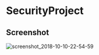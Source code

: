 # SecurityProject

## Screenshot

![screenshot_2018-10-10-22-54-59](https://user-images.githubusercontent.com/27894818/46765719-07c6a680-cce0-11e8-87bc-e16965afdcab.png)
